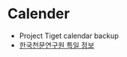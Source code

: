 # Calender

- Project Tiget calendar backup
- [한국천문연구원 특일 정보](https://www.data.go.kr/data/15012690/openapi.do)
